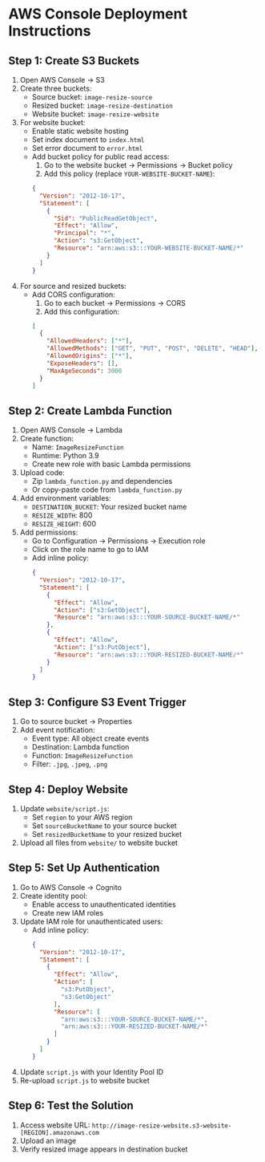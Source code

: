 # AWS Console Deployment Instructions

## Step 1: Create S3 Buckets
1. Open AWS Console → S3
2. Create three buckets:
   - Source bucket: `image-resize-source`
   - Resized bucket: `image-resize-destination`
   - Website bucket: `image-resize-website`
3. For website bucket:
   - Enable static website hosting
   - Set index document to `index.html`
   - Set error document to `error.html`
   - Add bucket policy for public read access:
     1. Go to the website bucket → Permissions → Bucket policy
     2. Add this policy (replace `YOUR-WEBSITE-BUCKET-NAME`):
     ```json
     {
       "Version": "2012-10-17",
       "Statement": [
         {
           "Sid": "PublicReadGetObject",
           "Effect": "Allow",
           "Principal": "*",
           "Action": "s3:GetObject",
           "Resource": "arn:aws:s3:::YOUR-WEBSITE-BUCKET-NAME/*"
         }
       ]
     }
     ```
4. For source and resized buckets:
   - Add CORS configuration:
     1. Go to each bucket → Permissions → CORS
     2. Add this configuration:
     ```json
     [
       {
         "AllowedHeaders": ["*"],
         "AllowedMethods": ["GET", "PUT", "POST", "DELETE", "HEAD"],
         "AllowedOrigins": ["*"],
         "ExposeHeaders": [],
         "MaxAgeSeconds": 3000
       }
     ]
     ```

## Step 2: Create Lambda Function
1. Open AWS Console → Lambda
2. Create function:
   - Name: `ImageResizeFunction`
   - Runtime: Python 3.9
   - Create new role with basic Lambda permissions
3. Upload code:
   - Zip `lambda_function.py` and dependencies
   - Or copy-paste code from `lambda_function.py`
4. Add environment variables:
   - `DESTINATION_BUCKET`: Your resized bucket name
   - `RESIZE_WIDTH`: 800
   - `RESIZE_HEIGHT`: 600
5. Add permissions:
   - Go to Configuration → Permissions → Execution role
   - Click on the role name to go to IAM
   - Add inline policy:
     ```json
     {
       "Version": "2012-10-17",
       "Statement": [
         {
           "Effect": "Allow",
           "Action": ["s3:GetObject"],
           "Resource": "arn:aws:s3:::YOUR-SOURCE-BUCKET-NAME/*"
         },
         {
           "Effect": "Allow",
           "Action": ["s3:PutObject"],
           "Resource": "arn:aws:s3:::YOUR-RESIZED-BUCKET-NAME/*"
         }
       ]
     }
     ```

## Step 3: Configure S3 Event Trigger
1. Go to source bucket → Properties
2. Add event notification:
   - Event type: All object create events
   - Destination: Lambda function
   - Function: `ImageResizeFunction`
   - Filter: `.jpg`, `.jpeg`, `.png`

## Step 4: Deploy Website
1. Update `website/script.js`:
   - Set `region` to your AWS region
   - Set `sourceBucketName` to your source bucket
   - Set `resizedBucketName` to your resized bucket
2. Upload all files from `website/` to website bucket

## Step 5: Set Up Authentication
1. Go to AWS Console → Cognito
2. Create identity pool:
   - Enable access to unauthenticated identities
   - Create new IAM roles
3. Update IAM role for unauthenticated users:
   - Add inline policy:
     ```json
     {
       "Version": "2012-10-17",
       "Statement": [
         {
           "Effect": "Allow",
           "Action": [
             "s3:PutObject",
             "s3:GetObject"
           ],
           "Resource": [
             "arn:aws:s3:::YOUR-SOURCE-BUCKET-NAME/*",
             "arn:aws:s3:::YOUR-RESIZED-BUCKET-NAME/*"
           ]
         }
       ]
     }
     ```
4. Update `script.js` with your Identity Pool ID
5. Re-upload `script.js` to website bucket

## Step 6: Test the Solution
1. Access website URL: `http://image-resize-website.s3-website-[REGION].amazonaws.com`
2. Upload an image
3. Verify resized image appears in destination bucket